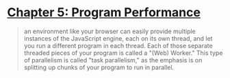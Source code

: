 # [Chapter 5: Program Performance](https://github.com/getify/You-Dont-Know-JS/blob/1st-ed/async%20%26%20performance/ch5.md#chapter-5-program-performance)


> an environment like your browser can easily provide multiple instances of the JavaScript engine, each on its own thread, and let you run a different program in each thread. Each of those separate threaded pieces of your program is called a "(Web) Worker." This type of parallelism is called "task parallelism," as the emphasis is on splitting up chunks of your program to run in parallel.

